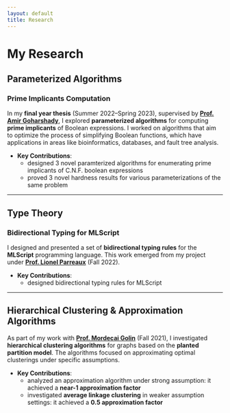 ```yaml
---
layout: default
title: Research
---
```


# My Research

## Parameterized Algorithms

### Prime Implicants Computation
In my **final year thesis** (Summer 2022–Spring 2023), supervised by [**Prof. Amir Goharshady**](https://amir.goharshady.com), I explored **parameterized algorithms** for computing **prime implicants** of Boolean expressions. I worked on algorithms that aim to optimize the process of simplifying Boolean functions, which have applications in areas like bioinformatics, databases, and fault tree analysis.

- **Key Contributions**:  
  - designed 3 novel paramterized algorithms for enumerating prime implicants of C.N.F. boolean expressions
  - proved 3 novel hardness results for various parameterizations of the same problem

---

## Type Theory

### Bidirectional Typing for MLScript
I designed and presented a set of **bidirectional typing rules** for the **MLScript** programming language. This work emerged from my project under [**Prof. Lionel Parreaux**](https://lptk.github.io/about.html) (Fall 2022).

- **Key Contributions**:  
  - designed bidirectional typing rules for MLScript

---

## Hierarchical Clustering & Approximation Algorithms

As part of my work with [**Prof. Mordecai Golin**](https://scholar.google.com/citations?user=YooPxQwAAAAJ&hl=en) (Fall 2021), I investigated **hierarchical clustering algorithms** for graphs based on the **planted partition model**. The algorithms focused on approximating optimal clusterings under specific assumptions.

- **Key Contributions**:  
  - analyzed an approximation algorithm under strong assumption: it achieved a **near-1 approximation factor** 
  - investigated **average linkage clustering** in weaker assumption settings: it achieved a **0.5 approximation factor**

